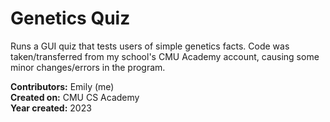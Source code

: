 # Genetics Quiz 

Runs a GUI quiz that tests users of simple genetics facts. Code was taken/transferred from my school's CMU Academy account, causing some minor changes/errors in the program.

**Contributors:** Emily (me) <br />
**Created on:** CMU CS Academy <br />
**Year created:** 2023
